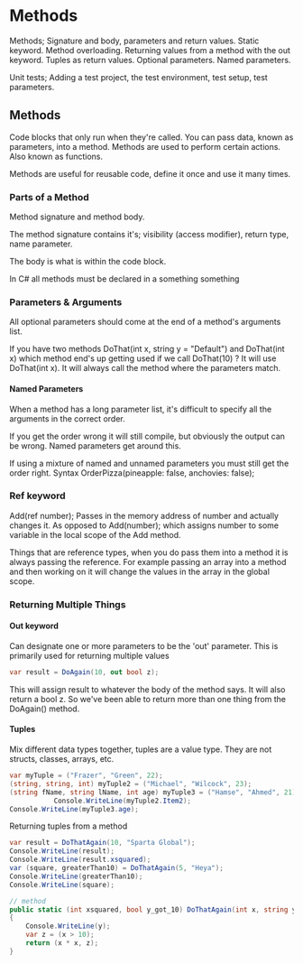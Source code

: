 # Methods

Methods; Signature and body, parameters and return values. Static keyword. Method overloading. Returning values from a method with the out keyword. Tuples as return values. Optional parameters. Named parameters.

Unit tests; Adding a test project, the test environment, test setup, test parameters.

## Methods

Code blocks that only run when they're called. You can pass data, known as parameters, into a method. Methods are used to perform certain actions. Also known as functions.

Methods are useful for reusable code, define it once and use it many times.

### Parts of a Method

Method signature and method body.

The method signature contains it's; visibility (access modifier), return type, name parameter.

The body is what is within the code block.

In C# all methods must be declared in a something something

### Parameters & Arguments

All optional parameters should come at the end of a method's arguments list.

If you have two methods DoThat(int x, string y = "Default") and DoThat(int x) which method end's up getting used if we call DoThat(10) ? It will use DoThat(int x). It will always call the method where the parameters match.

#### Named Parameters

When a method has a long parameter list, it's difficult to specify all the arguments in the correct order.

If you get the order wrong it will still compile, but obviously the output can be wrong. Named parameters get around this.

If using a mixture of named and unnamed parameters you must still get the order right.
Syntax OrderPizza(pineapple: false, anchovies: false);

### Ref keyword

Add(ref number); Passes in the memory address of number and actually changes it. As opposed to Add(number); which assigns number to some variable in the local scope of the Add method.

Things that are reference types, when you do pass them into a method it is always passing the reference. For example passing an array into a method and then working on it will change the values in the array in the global scope.

### Returning Multiple Things

#### Out keyword

Can designate one or more parameters to be the 'out' parameter. This is primarily used for returning multiple values

```c#
var result = DoAgain(10, out bool z);
```

This will assign result to whatever the body of the method says. It will also return a bool z. So we've been able to return more than one thing from the DoAgain() method.

#### Tuples

Mix different data types together, tuples are a value type. They are not structs, classes, arrays, etc.

```c#
var myTuple = ("Frazer", "Green", 22);
(string, string, int) myTuple2 = ("Michael", "Wilcock", 23);
(string fName, string lName, int age) myTuple3 = ("Hamse", "Ahmed", 21);
           Console.WriteLine(myTuple2.Item2);
Console.WriteLine(myTuple3.age);
```

Returning tuples from a method

```c#
var result = DoThatAgain(10, "Sparta Global");
Console.WriteLine(result);
Console.WriteLine(result.xsquared);
var (square, greaterThan10) = DoThatAgain(5, "Heya");
Console.WriteLine(greaterThan10);
Console.WriteLine(square);

// method
public static (int xsquared, bool y_got_10) DoThatAgain(int x, string y)
{
    Console.WriteLine(y);
    var z = (x > 10);
    return (x * x, z);
}
```



